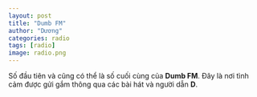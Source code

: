 ```yaml
---
layout: post
title: "Dumb FM"
author: "Dương"
categories: radio
tags: [radio]
image: radio.png
---
```


Số đầu tiên và cũng có thể là số cuối cùng của <b>Dumb FM</b>. Đây là nơi tình cảm được gửi gắm thông qua các bài hát và người dẫn <b>D</b>.